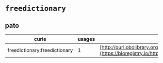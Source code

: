 # `freedictionary`
## pato
| curie                         |   usages | nodes                                                                                                             |
|-------------------------------|----------|-------------------------------------------------------------------------------------------------------------------|
| freedictionary:freedictionary |        1 | [http://purl.obolibrary.org/obo/PATO:0002445](https://bioregistry.io/http://purl.obolibrary.org/obo/PATO:0002445) |
